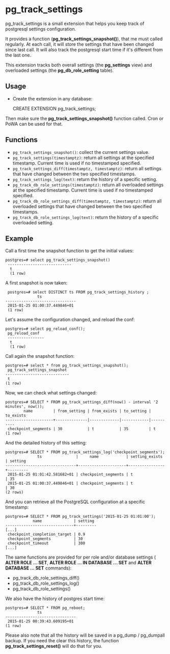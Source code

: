 pg_track_settings
=================

pg_track_settings is a small extension that helps you keep track of
postgresql settings configuration.

It provides a function (**pg_track_settings_snapshot()**), that me must called
regularly. At each call, it will store the settings that have been changed
since last call. It will also track the postgresql start time if it's different
from the last one.

This extension tracks both overall settings (the **pg_settings** view) and
overloaded settings (the **pg_db_role_setting** table).

Usage
-----

- Create the extension in any database:

    CREATE EXTENSION pg_track_settings;

Then make sure the **pg_track_settings_snapshot()** function called. Cron or
PoWA can be used for that.

Functions
---------

- `pg_track_settings_snapshot()`: collect the current settings value.
- `pg_track_settings(timestamptz)`: return all settings at the specified timestamp. Current time is used if no timestamped specified.
- `pg_track_settings_diff(timestamptz, timestamptz)`: return all settings that have changed between the two specified timestamps.
- `pg_track_settings_log(text)`: return the history of a specific setting.
- `pg_track_db_role_settings(timestamptz)`: return all overloaded settings at the specified timestamp. Current time is used if no timestamped specified.
- `pg_track_db_role_settings_diff(timestamptz, timestamptz)`: return all overloaded settings that have changed between the two specified timestamps.
- `pg_track_db_role_settings_log(text)`: return the history of a specific overloaded setting.

Example
-------
Call a first time the snapshot function to get the initial values:

    postgres=# select pg_track_settings_snapshot()
     ----------------------------
      t
      (1 row)

A first snapshot is now taken:

     postgres=# select DISTINCT ts FROM pg_track_settings_history ;
                  ts
    -------------------------------
     2015-01-25 01:00:37.449846+01
     (1 row)

Let's assume the configuration changed, and reload the conf:

    postgres=# select pg_reload_conf();
     pg_reload_conf
     ----------------
      t
      (1 row)

Call again the snapshot function:

    postgres=# select * from pg_track_settings_snapshot();
     pg_track_settings_snapshot
    ----------------------------
     t
    (1 row)

Now, we can check what settings changed:

    postgres=# SELECT * FROM pg_track_settings_diff(now() - interval '2 minutes', now());
            name         | from_setting | from_exists | to_setting | to_exists
    ---------------------+--------------|-------------|------------|----------
     checkpoint_segments | 30           | t           | 35         | t
    (1 row)

And the detailed history of this setting:

    postgres=# SELECT * FROM pg_track_settings_log('checkpoint_segments');
                  ts               |     name            | setting_exists | setting 
    -------------------------------+---------------------+----------------+---------
     2015-01-25 01:01:42.581682+01 | checkpoint_segments | t              | 35
     2015-01-25 01:00:37.449846+01 | checkpoint_segments | t              | 30
    (2 rows)

And you can retrieve all the PostgreSQL configuration at a specific timestamp:


    postgres=# SELECT * FROM pg_track_settings('2015-01-25 01:01:00');
                name              | setting
    ------------------------------+---------
    [...]
     checkpoint_completion_target | 0.9
     checkpoint_segments          | 30
     checkpoint_timeout           | 300
    [...]

The same functions are provided for per role and/or database settings (
**ALTER ROLE ... SET**, **ALTER ROLE ... IN DATABASE ... SET** and
**ALTER DATABASE ... SET** commands):

  - pg\_track\_db\_role\_settings\_diff()
  - pg\_track\_db\_role\_settings\_log()
  - pg\_track\_db\_role\_settings()

We also have the history of postgres start time:

    postgres=# SELECT * FROM pg_reboot;
                  ts
    -------------------------------
     2015-01-25 00:39:43.609195+01
    (1 row)

Please also note that all the history will be saved in a pg\_dump / pg\_dumpall
backup.  If you need the clear this history, the function
**pg\_track\_settings\_reset()** will do that for you.
